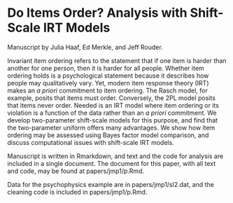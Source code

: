 # Do Items Order? Analysis with Shift-Scale IRT Models

Manuscript by Julia Haaf, Ed Merkle, and Jeff Rouder.

Invariant item ordering refers to the statement that if one item is harder than another for one person, then it is harder for all people. Whether item ordering holds is a psychological statement because it describes how people may qualitatively vary. Yet, modern item response theory (IRT) makes an *a priori* commitment to item ordering.  The Rasch model, for example, posits that items must order.  Conversely, the 2PL model posits that items never order. Needed is an IRT model where item ordering or its violation is a function of the data rather than an *a priori* commitment. We develop two-parameter shift-scale models for this purpose, and find that the two-parameter uniform offers many advantages. We show how item ordering may be assessed using Bayes factor model comparison, and discuss computational issues with shift-scale IRT models.

Manuscript is written in Rmarkdown, and text and the code for analysis are included in a single document.  The document for this paper, with all text and code, may be found at papers/jmp1/p.Rmd.

Data for the psychophysics example are in papers/jmp1/sl2.dat, and the cleaning code is included in papers/jmp1/p.Rmd.
